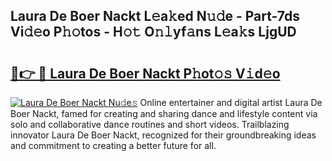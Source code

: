 ## Laura De Boer Nackt L𝚎a𝚔ed N𝚞𝚍e - Part-7ds Vi𝚍𝚎o P𝚑𝚘tos - H𝚘𝚝 O𝚗𝚕yf𝚊ns L𝚎a𝚔s LjgUD

# <h2><a href="http://kf6um2.oniu.top/?m=Laura+De+Boer+Nackt">🔗👉 🔴 Laura De Boer Nackt P𝚑ot𝚘𝚜 V𝚒d𝚎o</a></h2>

[![Laura De Boer Nackt Nu𝚍e𝚜](https://i.imgur.com/0qMVB7G.gif)](http://kf6um2.oniu.top/?m=Laura+De+Boer+Nackt)
Online entertainer and digital artist Laura De Boer Nackt, famed for creating and sharing dance and lifestyle content via solo and collaborative dance routines and short videos. Trailblazing innovator Laura De Boer Nackt, recognized for their groundbreaking ideas and commitment to creating a better future for all.  
